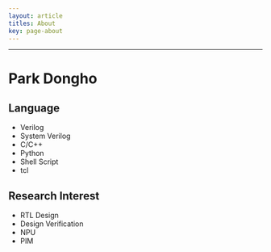 ```yaml
---
layout: article
titles: About
key: page-about
---
```


---
# Park Dongho

## Language

* Verilog
* System Verilog
* C/C++
* Python
* Shell Script
* tcl

## Research Interest

* RTL Design
* Design Verification
* NPU 
* PIM 

